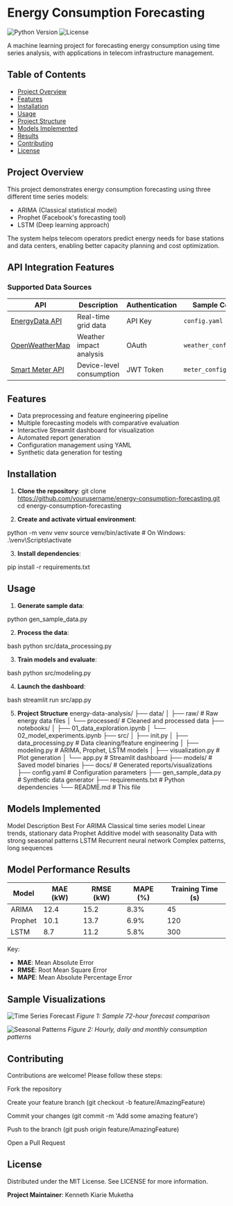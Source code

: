 # Energy Consumption Forecasting

![Python Version](https://img.shields.io/badge/python-3.8%2B-blue)
![License](https://img.shields.io/badge/license-MIT-green)

A machine learning project for forecasting energy consumption using time series analysis, with applications in telecom infrastructure management.

## Table of Contents
- [Project Overview](#project-overview)
- [Features](#features)
- [Installation](#installation)
- [Usage](#usage)
- [Project Structure](#project-structure)
- [Models Implemented](#models-implemented)
- [Results](#results)
- [Contributing](#contributing)
- [License](#license)

## Project Overview

This project demonstrates energy consumption forecasting using three different time series models:
- ARIMA (Classical statistical model)
- Prophet (Facebook's forecasting tool)
- LSTM (Deep learning approach)

The system helps telecom operators predict energy needs for base stations and data centers, enabling better capacity planning and cost optimization.

## API Integration Features

### Supported Data Sources
| API | Description | Authentication | Sample Config |
|-----|-------------|----------------|---------------|
| [EnergyData API](https://energydata.example.com) | Real-time grid data | API Key | `config.yaml` |
| [OpenWeatherMap](https://openweathermap.org/api) | Weather impact analysis | OAuth | `weather_config.yaml` |
| [Smart Meter API](https://developer.smartmeter.com) | Device-level consumption | JWT Token | `meter_config.yaml` |

## Features

- Data preprocessing and feature engineering pipeline
- Multiple forecasting models with comparative evaluation
- Interactive Streamlit dashboard for visualization
- Automated report generation
- Configuration management using YAML
- Synthetic data generation for testing

## Installation

1. **Clone the repository**:
   git clone https://github.com/yourusername/energy-consumption-forecasting.git
   cd energy-consumption-forecasting

2. **Create and activate virtual environment**:

python -m venv venv
source venv/bin/activate  # On Windows: .\venv\Scripts\activate

3. **Install dependencies**:

pip install -r requirements.txt


## Usage

1. **Generate sample data**:

python gen_sample_data.py

2. **Process the data**:

bash
python src/data_processing.py

3. **Train models and evaluate**:

bash
python src/modeling.py

4. **Launch the dashboard**:

bash
streamlit run src/app.py

5. **Project Structure**
energy-data-analysis/
├── data/
│ ├── raw/ # Raw energy data files
│ └── processed/ # Cleaned and processed data
├── notebooks/
│ ├── 01_data_exploration.ipynb
│ └── 02_model_experiments.ipynb
├── src/
│ ├── init.py
│ ├── data_processing.py # Data cleaning/feature engineering
│ ├── modeling.py # ARIMA, Prophet, LSTM models
│ ├── visualization.py # Plot generation
│ └── app.py # Streamlit dashboard
├── models/ # Saved model binaries
├── docs/ # Generated reports/visualizations
├── config.yaml # Configuration parameters
├── gen_sample_data.py # Synthetic data generator
├── requirements.txt # Python dependencies
└── README.md # This file

## Models Implemented
Model	Description	Best For
ARIMA	Classical time series model	Linear trends, stationary data
Prophet	Additive model with seasonality	Data with strong seasonal patterns
LSTM	Recurrent neural network	Complex patterns, long sequences


## Model Performance Results

| Model   | MAE (kW) | RMSE (kW) | MAPE (%) | Training Time (s) |
|---------|----------|-----------|----------|-------------------|
| ARIMA   | 12.4     | 15.2      | 8.3%     | 45                |
| Prophet | 10.1     | 13.7      | 6.9%     | 120               |
| LSTM    | 8.7      | 11.2      | 5.8%     | 300               |

Key:
- **MAE**: Mean Absolute Error
- **RMSE**: Root Mean Square Error  
- **MAPE**: Mean Absolute Percentage Error

## Sample Visualizations

![Time Series Forecast](docs/forecast_example.png)
*Figure 1: Sample 72-hour forecast comparison*

![Seasonal Patterns](docs/seasonality_plots.png) 
*Figure 2: Hourly, daily and monthly consumption patterns*

## Contributing
Contributions are welcome! Please follow these steps:

Fork the repository

Create your feature branch (git checkout -b feature/AmazingFeature)

Commit your changes (git commit -m 'Add some amazing feature')

Push to the branch (git push origin feature/AmazingFeature)

Open a Pull Request

## License
Distributed under the MIT License. See LICENSE for more information.

**Project Maintainer**: Kenneth Kiarie Muketha